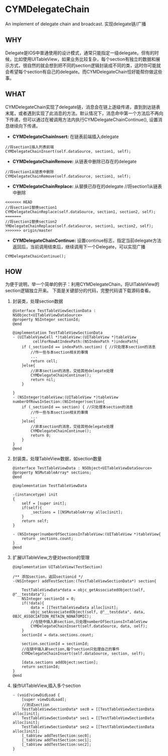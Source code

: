 # CYMDelegateChain
An implement of delegate chain and broadcast. 实现delegate链/广播

## WHY

Delegate是IOS中普通使用的设计模式，通常只能指定一级delegate。但有的时候，比如使用UITableView，如果业务比较复杂，每个section有独立的数据和展示方式，很自然的就会想到把不同的section逻辑封装成不同的类，这时你可能就会希望每个section有自己的delegate。而CYMDelegateChain恰好能帮你做这些事。

## WHAT

CYMDelegateChain实现了delegate链，消息会在链上逐级传递，直到到达链表末尾，或者遇到实现了此消息的方法。默认情况下，消息命中第一个方法后不再向下传递，但可以通过在被调用方法内执行CYMDelegateChainContinue(), 设置消息继续向下传递。

* **CYMDelegateChainInsert:** 在链表前端插入delegate
```OBJC
//将section1插入列表前端
CYMDelegateChainInsert(self.dataSource, section1, self);
```
* **CYMDelegateChainRemove:** 从链表中删除已存在的delegate
```OBJC
//将section1从链表中删除
CYMDelegateChainRemove(self.dataSource, section1, self);
```
* **CYMDelegateChainReplace:** 从替换已存在的delegate
//将section1从链表中删除
```OBJC
<<<<<<< HEAD
//将section1替换section1
CYMDelegateChainReplace(self.dataSource, section1, section2, self);
=======
//将section1替换section2
YMDelegateChainReplace(self.dataSource, section1, section2, self);
>>>>>>> origin/master
```
* **CYMDelegateChainContinue:** 设置continue标志，指定当前delegate方法返回后，当前调用结束后，继续调用下一个Delegate，可以实现广播
```OBJC
CYMDelegateChainContinue();
```

## HOW

为便于说明，举一个简单的例子：利用CYMDelegateChain，将UITableView的section逻辑独立开来。
下面是关键部分的代码，完整代码请下载源码查看。

1. 封装类，处理section数据
    ```OBJC
    @interface TestTableViewSectionData : NSObject<UITableViewDataSource>
    @property NSInteger sectionId;
    @end
    
    @implementation TestTableViewSectionData
    - (UITableViewCell *)tableView:(UITableView *)tableView 
             cellForRowAtIndexPath:(NSIndexPath *)indexPath{
        if (_sectionId == indexPath.section) { //只处理本section的消息
            //作一些与本section相关的事情
            ...
            return cell;
        }else{
            //非本section的消息，交给其他delegate处理
            CYMDelegateChainContinue();
            return nil;
        }
    
    }
    - (NSInteger)tableView:(UITableView *)tableView numberOfRowsInSection:(NSInteger)section{
        if (_sectionId == section) { //只处理本section的消息
            //作一些与本section相关的事情
            ...
        }else{
            //非本section的消息，交给其他delegate处理
            CYMDelegateChainContinue();
            return 0;
        }
    }
    @end
    ```

2. 封装类，处理TableView数据，如section数量
    ```OBJC
    @interface TestTableViewData : NSObject<UITableViewDataSource>
    @property NSMutableArray* sections;
    @end
    
    @implementation TestTableViewData
    
    -(instancetype) init
    {
        self = [super init];
        if(self){
            _sections = [[NSMutableArray alloc]init];
        }
        return self;
    }
    
    - (NSInteger)numberOfSectionsInTableView:(UITableView *)tableView{
        return _sections.count;
    }
    @end
    
    ```
    
3. 扩展UITableView,方便对section的管理
    ```OBJC
    @implementation UITableView(TestSection)
    
    /** 添加section，返回sectionid */
    -(NSInteger) addTestSection:(TestTableViewSectionData*) section{
        
        TestTableViewData*data = objc_getAssociatedObject(self, @"__testdata");
        NSInteger sectionId = 0;
        if(!data){
            data = [[TestTableViewData alloc]init];
            objc_setAssociatedObject(self, @"__testdata", data, OBJC_ASSOCIATION_RETAIN_NONATOMIC);
            //在链中插入新section,只处理numberOfSectionsInTableView
            CYMDelegateChainInsert(self.dataSource, data, self);
        }
        sectionId = data.sections.count;
        
        section.sectionId = sectionId;
        //在链中插入新section,每个section只处理自己的事件
        CYMDelegateChainInsert(self.dataSource, section, self);
        
        [data.sections addObject:section];
        return sectionId;
    }
    @end
    ```

4. 操作UITableView,插入多个section
    ```OBJC
    - (void)viewDidLoad {
        [super viewDidLoad];
        //测试section
        TestTableViewSectionData* sec0 = [[TestTableViewSectionData alloc]init];
        TestTableViewSectionData* sec1 = [[TestTableViewSectionData alloc]init];
        TestTableViewSectionData* sec2 = [[TestTableViewSectionData alloc]init];
        [_tabView addTestSection:sec0];
        [_tabView addTestSection:sec1];
        [_tabView addTestSection:sec2];
    }
    ```


